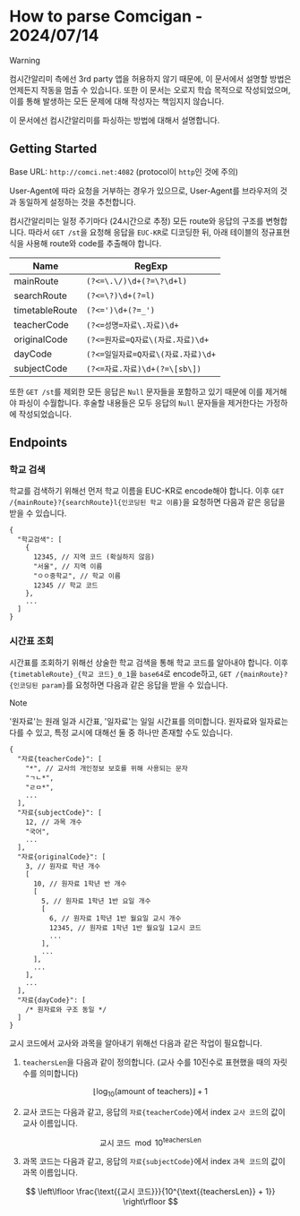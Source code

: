 # How to parse Comcigan - 2024/07/14

> [!WARNING]
> 컴시간알리미 측에선 3rd party 앱을 허용하지 않기 때문에, 이 문서에서 설명할 방법은 언제든지 작동을 멈출 수 있습니다. 또한 이 문서는 오로지 학습 목적으로 작성되었으며, 이를 통해 발생하는 모든 문제에 대해 작성자는 책임지지 않습니다.

이 문서에선 컴시간알리미를 파싱하는 방법에 대해서 설명합니다.

## Getting Started

Base URL: `http://comci.net:4082` (protocol이 `http`인 것에 주의)

User-Agent에 따라 요청을 거부하는 경우가 있으므로, User-Agent를 브라우저의 것과 동일하게 설정하는 것을 추천합니다.

컴시간알리미는 일정 주기마다 (24시간으로 추정) 모든 route와 응답의 구조를 변형합니다. 따라서 `GET /st`을 요청해 응답을 `EUC-KR`로 디코딩한 뒤, 아래 테이블의 정규표현식을 사용해 route와 code를 추출해야 합니다.

| Name           | RegExp                              |
| -------------- | ----------------------------------- |
| mainRoute      | `(?<=\.\/)\d+(?=\?\d+l)`            |
| searchRoute    | `(?<=\?)\d+(?=l)`                   |
| timetableRoute | `(?<=')\d+(?=_')`                   |
| teacherCode    | `(?<=성명=자료\.자료)\d+`           |
| originalCode   | `(?<=원자료=Q자료\(자료.자료)\d+`   |
| dayCode        | `(?<=일일자료=Q자료\(자료.자료)\d+` |
| subjectCode    | `(?<=자료.자료)\d+(?=\[sb\])`       |

또한 `GET /st`를 제외한 모든 응답은 `Null` 문자들을 포함하고 있기 때문에 이를 제거해야 파싱이 수월합니다. 후술할 내용들은 모두 응답의 `Null` 문자들을 제거한다는 가정하에 작성되었습니다.

## Endpoints

### 학교 검색

학교를 검색하기 위해선 먼저 학교 이름을 EUC-KR로 encode해야 합니다. 이후 `GET /{mainRoute}?{searchRoute}l{인코딩된 학교 이름}`을 요청하면 다음과 같은 응답을 받을 수 있습니다.

```jsonc
{
  "학교검색": [
    {
      12345, // 지역 코드 (확실하지 않음)
      "서울", // 지역 이름
      "ㅇㅇ중학교", // 학교 이름
      12345 // 학교 코드
    },
    ...
  ]
}
```

### 시간표 조회

시간표를 조회하기 위해선 상술한 학교 검색을 통해 학교 코드를 알아내야 합니다. 이후 `{timetableRoute}_{학교 코드}_0_1`을 `base64`로 encode하고, `GET /{mainRoute}?{인코딩된 param}`를 요청하면 다음과 같은 응답을 받을 수 있습니다.

> [!NOTE]
> '원자료'는 원래 일과 시간표, '일자료'는 일일 시간표를 의미합니다. 원자료와 일자료는 다를 수 있고, 특정 교시에 대해선 둘 중 하나만 존재할 수도 있습니다.

```jsonc
{
  "자료{teacherCode}": [
    "*", // 교사의 개인정보 보호를 위해 사용되는 문자
    "ㄱㄴ*",
    "ㄹㅁ*",
    ...
  ],
  "자료{subjectCode}": [
    12, // 과목 개수
    "국어",
    ...
  ],
  "자료{originalCode}": [
    3, // 원자료 학년 개수
    [
      10, // 원자료 1학년 반 개수
      [
        5, // 원자료 1학년 1반 요일 개수
        [
          6, // 원자료 1학년 1반 월요일 교시 개수
          12345, // 원자료 1학년 1반 월요일 1교시 코드
          ...
        ],
        ...
      ],
      ...
    ],
    ...
  ],
  "자료{dayCode}": [
    /* 원자료와 구조 동일 */
  ]
}
```

교시 코드에서 교사와 과목을 알아내기 위해선 다음과 같은 작업이 필요합니다.

1. `teachersLen`을 다음과 같이 정의합니다. (교사 수를 10진수로 표현했을 때의 자릿수를 의미합니다)

$$\lfloor \log_{10}(\text{{amount of teachers}}) \rfloor + 1$$

2. 교사 코드는 다음과 같고, 응답의 `자료{teacherCode}`에서 index `교사 코드`의 값이 교사 이름입니다.

$$ \text{{교시 코드}} \mod 10^{\text{{teachersLen}}} $$

3. 과목 코드는 다음과 같고, 응답의 `자료{subjectCode}`에서 index `과목 코드`의 값이 과목 이름입니다.

$$ \left\lfloor \frac{\text{{교시 코드}}}{10^{\text{{teachersLen}} + 1}} \right\rfloor $$
